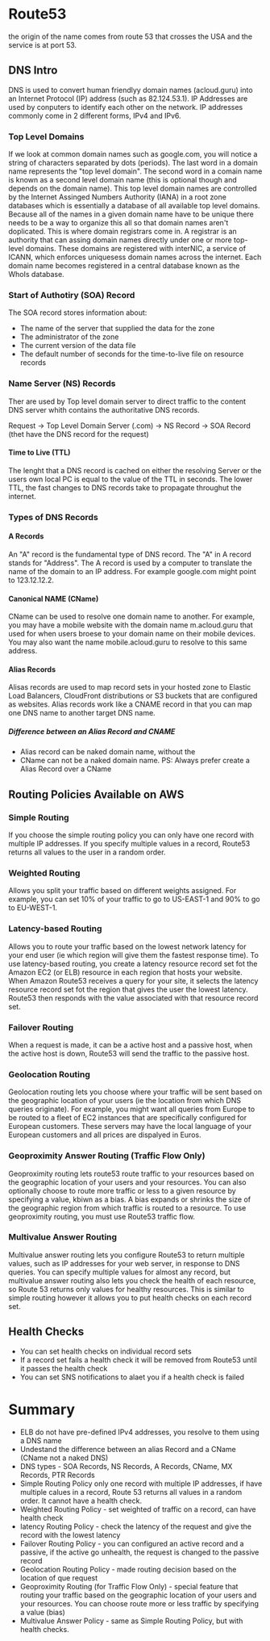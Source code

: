 # Route53

the origin of the name comes from route 53 that crosses the USA and the service is at port 53.

## DNS Intro

DNS is used to convert human friendlyy domain names (acloud.guru) into an Internet Protocol (IP) address (such as 82.124.53.1).
IP Addresses are used by conputers to identify each other on the network. IP addresses commonly come in 2 different forms, IPv4  and IPv6.

### Top Level Domains

If we look at common domain names such as google.com, you will notice a string of characters separated by dots (periods). The last word in a domain name represents the "top level domain". The second word in a comain name is known as a second level domain name (this is optional though and depends on the domain name).
This top level domain names are controlled by the Internet Assinged Numbers Authority (IANA) in a root zone databases which is essentially a database of all available top level domains.
Because all of the names in a given domain name have to be unique there needs to be a way to organize this all so that domain names aren't doplicated. This is where domain registrars come in. A registrar is an authority that can assing domain names directly under one or more top-level domains. These domains are registered with interNIC, a service of ICANN, which enforces uniquesess domain names across the internet. Each domain name becomes registered in a central database known as the WhoIs database.

### Start of Authotiry (SOA) Record

The SOA record stores information about:
- The name of the server that supplied the data for the zone
- The administrator of the zone
- The current version of the data file
- The default number of seconds for the time-to-live file on resource records

### Name Server (NS) Records

Ther are used by Top level domain server to direct traffic to the content DNS server whith contains the authoritative DNS records.

Request -> Top Level Domain Server (.com) -> NS Record -> SOA Record (thet have the DNS record for the request)

#### Time to Live (TTL)

The lenght that a DNS record is cached on either the resolving Server or the users own local PC is equal to the value of the TTL in seconds. The lower TTL, the fast changes to DNS records take to propagate throughut the internet.

### Types of DNS Records

#### A Records

An "A" record is the fundamental type of DNS record. The "A" in A record stands for "Address". The A record is used by a computer to translate the name of the domain to an IP address. For example google.com might point to 123.12.12.2.

#### Canonical NAME (CName)

CName can be used to resolve one domain name to another. For example, you may have a mobile website with the domain name m.acloud.guru that used for when users broese to your domain name on their mobile devices. You may also want the name mobile.acloud.guru to resolve to this same address.

#### Alias Records

Alisas records are used to map record sets in your hosted zone to Elastic Load Balancers, CloudFront distributions or S3 buckets that are configured as websites.
Alias records work like a CNAME record in that you can map one DNS name to another target DNS name.

##### Difference between an Alias Record and CNAME

- Alias record can be naked domain name, without the 
- CName can not be a naked domain name.
PS: Always prefer create a Alias Record over a CName

## Routing Policies Available on AWS

### Simple Routing

If you choose the simple routing policy you can only have one record with multiple IP addresses. If you specify multiple values in a record, Route53 returns all values to the user in a random order.

### Weighted Routing

Allows you split your traffic based on different weights assigned. For example, you can set 10% of your traffic to go to US-EAST-1 and 90% to go to EU-WEST-1.

### Latency-based Routing

Allows you to route your traffic based on the lowest network latency for your end user (ie which region will give them the fastest response time).
To use latency-based routing, you create a latency resource record set fot the Amazon EC2 (or ELB) resource in each region that hosts your website. When Amazon Route53 receives a query for your site, it selects the latency resource record set fot the region that gives the user the lowest latency. Route53 then responds with the value associated with that resource record set. 

### Failover Routing

When a request is made, it can be a active host and a passive host, when the active host is down, Route53 will send the traffic to the passive host. 

### Geolocation Routing

Geolocation routing lets you choose where your traffic will be sent based on the geographic location of your users (ie the location from which DNS queries originate). For example, you might want all queries from Europe to be routed to a fleet of EC2 instances that are specifically configured for European customers. These servers may have the local language of your European customers and all prices are dispalyed in Euros.

### Geoproximity Answer Routing (Traffic Flow Only)

Geoproximity routing lets route53 route traffic to your resources based on the geographic location of your users and your resources. You can also optionally choose to route more traffic or less to a given resource by specifying a value, kbiwn as a bias. A bias expands or shrinks the size of the geographic region from which traffic is routed to a resource. To use geoproximity routing, you must use Route53 traffic flow.

### Multivalue Answer Routing

Multivalue answer routing lets you configure Route53 to return multiple values, such as IP addresses for your web server, in response to DNS queries. You can specify multiple values for almost any record, but multivalue answer routing also lets you check the health of each resource, so Route 53 returns only values for healthy resources. This is similar to simple routing however it allows you to put health checks on each record set.

## Health Checks

- You can set health checks on individual record sets
- If a record set fails a health check it will be removed from Route53 until it passes the health check
- You can set SNS notifications to alaet you if a health check is failed

# Summary

- ELB do not have pre-defined IPv4 addresses, you resolve to them using a DNS name
- Undestand the difference between an alias Record and a CName (CName not a naked DNS)
- DNS types - SOA Records, NS Records, A Records, CName, MX Records, PTR Records
- Simple Routing Policy only one record with multiple IP addresses, if have multiple calues in a record, Route 53 returns all values in a random order. It cannot have a health check.
- Weighted Routing Policy - set weighted of traffic on a record, can have health check
- latency Routing Policy - check the latency of the request and give the record with the lowest latency 
- Failover Routing Policy - you can configured an active record and a passive, if the active go unhealth, the request is changed to the passive record
- Geolocation Routing Policy - made routing decision based on the location of que request
- Geoproximity Routing (for Traffic Flow Only) - special feature that routing your traffic based on the geographic location of your users and your resources. You can choose route more or less traffic by specifying a value (bias)
- Multivalue Answer Policy - same as Simple Routing Policy, but with health checks.
